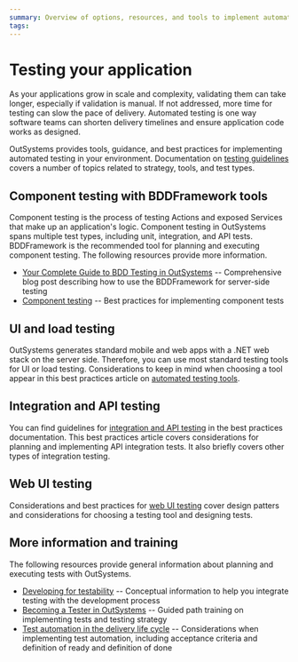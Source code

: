```yaml
---
summary: Overview of options, resources, and tools to implement automated testing in your OutSystems environment .
tags: 
---
```

# Testing your application

As your applications grow in scale and complexity, validating them can take longer, especially if validation is manual. If not addressed, more time for testing can slow the pace of delivery. Automated testing is one way software teams can shorten delivery timelines and ensure application code works as designed.

OutSystems provides tools, guidance, and best practices for implementing automated testing in your environment. Documentation on [testing guidelines](https://success.outsystems.com/Documentation/Best_Practices/OutSystems_Testing_Guidelines) covers a number of topics related to strategy, tools, and test types. 

## Component testing with BDDFramework tools
Component testing is the process of testing Actions and exposed Services that make up an application's logic. Component testing in OutSystems spans multiple test types, including unit, integration, and API tests. BDDFramework is the recommended tool for planning and executing component testing. The following resources provide more information.

* [Your Complete Guide to BDD Testing in OutSystems](https://www.outsystems.com/blog/posts/bdd-testing/) -- Comprehensive blog post describing how to use the BDDFramework for server-side testing 
* [Component testing](https://success.outsystems.com/Documentation/Best_Practices/OutSystems_Testing_Guidelines/Component_Testing) -- Best practices for implementing component tests


## UI and load testing
OutSystems generates standard mobile and web apps with a .NET web stack on the server side. Therefore, you can use most standard testing tools for UI or load testing. Considerations to keep in mind when choosing a tool appear in this best practices article on [automated testing tools](https://success.outsystems.com/Documentation/Best_Practices/OutSystems_Testing_Guidelines/Automated_Testing_Tools).

## Integration and API testing
You can find guidelines for [integration and API testing](https://success.outsystems.com/Documentation/Best_Practices/OutSystems_Testing_Guidelines/Integration%2F%2FAPI_Testing) in the best practices documentation. This best practices article covers considerations for planning and implementing API integration tests. It also briefly covers other types of integration testing. 

## Web UI testing
Considerations and best practices for [web UI testing](https://success.outsystems.com/Documentation/Best_Practices/OutSystems_Testing_Guidelines/Web_UI_Testing) cover design patters and considerations for choosing a testing tool and designing tests. 

## More information and training 
The following resources provide general information about planning and executing tests with OutSystems.

* [Developing for testability](develop-test.md) -- Conceptual information to help you integrate testing with the development process
* [Becoming a Tester in OutSystems](https://www.outsystems.com/training/paths/10/becoming-a-tester-in-outsystems) -- Guided path training on implementing tests and testing strategy  
* [Test automation in the delivery life cycle](../../managing-the-applications-lifecycle/test-automation-in-delivery-lifecycle.md) -- 
Considerations when implementing test automation, including acceptance criteria and definition of ready and definition of done
